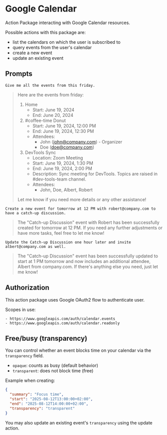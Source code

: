 # Google Calendar

Action Package interacting with Google Calendar resources.

Possible actions with this package are:

- list the calendars on which the user is subscribed to
- query events from the user's calendar
- create a new event
- update an existing event

## Prompts

```
Give me all the events from this friday.
```

> Here are the events from friday:
>
> 1. Home
>    * Start: June 19, 2024
>    * End: June 20, 2024
> 2. #coffee-time Donut
>    * Start: June 19, 2024, 12:00 PM
>    * End: June 19, 2024, 12:30 PM
>    * Attendees:
>        * John (john@company.com) - Organizer
>        * Doe (doe@company.com)
> 3. DevTools Sync
>    * Location: Zoom Meeting
>    * Start: June 19, 2024, 1:30 PM
>    * End: June 19, 2024, 2:00 PM
>    * Description: Sync meeting for DevTools. Topics are raised in #dev-tools-team channel.
>    * Attendees:
>      * John, Doe, Albert, Robert
>
> Let me know if you need more details or any other assistance!

```
Create a new event for tomorrow at 12 PM with robert@company.com to have a catch-up discussion.
```

> The "Catch-up Discussion" event with Robert has been successfully created for tomorrow at 12 PM. If you need any further adjustments or have more tasks, feel free to let me know!

```
Update the Catch-up Discussion one hour later and invite albert@company.com as well.
```

> The "Catch-up Discussion" event has been successfully updated to start at 1 PM tomorrow and now includes an additional attendee, Albert from company.com. If there's anything else you need, just let me know!


## Authorization

This action package uses Google OAuth2 flow to authenticate user.

Scopes in use:

    - https://www.googleapis.com/auth/calendar.events
    - https://www.googleapis.com/auth/calendar.readonly

## Free/busy (transparency)

You can control whether an event blocks time on your calendar via the `transparency` field.

- `opaque`: counts as busy (default behavior)
- `transparent`: does not block time (free)

Example when creating:

```json
{
  "summary": "Focus time",
  "start": "2025-08-12T13:00:00+02:00",
  "end": "2025-08-12T14:00:00+02:00",
  "transparency": "transparent"
}
```

You may also update an existing event's `transparency` using the update action.
